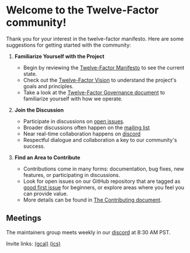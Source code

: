 # Welcome to the Twelve-Factor community!

Thank you for your interest in the twelve-factor manifesto. Here are some suggestions for getting started with the community:

1. **Familiarize Yourself with the Project**
    - Begin by reviewing the [Twelve-Factor Manifesto](https://12factor.net) to
     see the current state.
    - Check out the [Twelve-Factor Vision](https://github.com/twelve-factor/twelve-factor/blob/main/VISION.md) to understand the
     project's goals and principles.
    - Take a look at the [Twelve-Factor Governance document](https://github.com/twelve-factor/twelve-factor/blob/main/GOVERNANCE.md) to
     familiarize yourself with how we operate.

2. **Join the Discussion**
    - Participate in discussions on [open issues](https://github.com/twelve-factor/twelve-factor/issues).
    - Broader discussions often happen on the [mailing
    list](https://groups.google.com/g/twelve-factor)
    - Near real-time collaboration happens on
    [discord](https://discord.gg/9HFMDMt95z)
    - Respectful dialogue and collaboration a key to our community's success.

3. **Find an Area to Contribute**
    - Contributions come in many forms: documentation, bug fixes, new features,
     or participating in discussions.
    - Look for open issues on our GitHub repository that are tagged as [good
     first issue](https://github.com/twelve-factor/twelve-factor/issues?q=is%3Aissue+is%3Aopen+label%3Agood+first+issue)
     for beginners, or explore areas where you feel you can provide value.
    - More details can be found in [The Contributing document](https://github.com/twelve-factor/twelve-factor/blob/main/CONTRIBUTING.md).

## Meetings

The maintainers group meets weekly in our [discord](https://discord.gg/9HFMDMt95z) at 8:30 AM PST.

Invite links:
[(gcal)](https://calendar.google.com/calendar/render?action=TEMPLATE&text=Twelve-Factor+Maintainers+Meeting&dates=20241205T163000Z/20241205T170000Z&details=Weekly+meeting+to+discuss+updates+and+maintenance+for+the+Twelve-Factor+manifesto.&location=https%3A%2F%2Fdiscord.com%2Fchannels%2F1296917489615110174%2F1296917489615110178&recur=RRULE:FREQ=WEEKLY)
[(ics)](/maintainers.ics)
